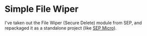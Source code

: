 # Simple File Wiper
I've taken out the File Wiper (Secure Delete) module from SEP, and repackaged it as a standalone project (like [SEP Micro](https://jamiem.me/sep-micro)).
